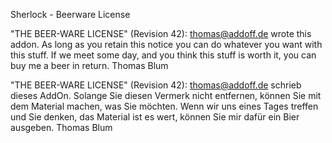 Sherlock - Beerware License


"THE BEER-WARE LICENSE" (Revision 42):
<thomas@addoff.de> wrote this addon. As long as you retain this notice you
can do whatever you want with this stuff. If we meet some day, and you think
this stuff is worth it, you can buy me a beer in return. Thomas Blum


"THE BEER-WARE LICENSE" (Revision 42):
<thomas@addoff.de> schrieb dieses AddOn. Solange Sie diesen Vermerk nicht entfernen, können
Sie mit dem Material machen, was Sie möchten. Wenn wir uns eines Tages treffen und Sie
denken, das Material ist es wert, können Sie mir dafür ein Bier ausgeben. Thomas Blum
